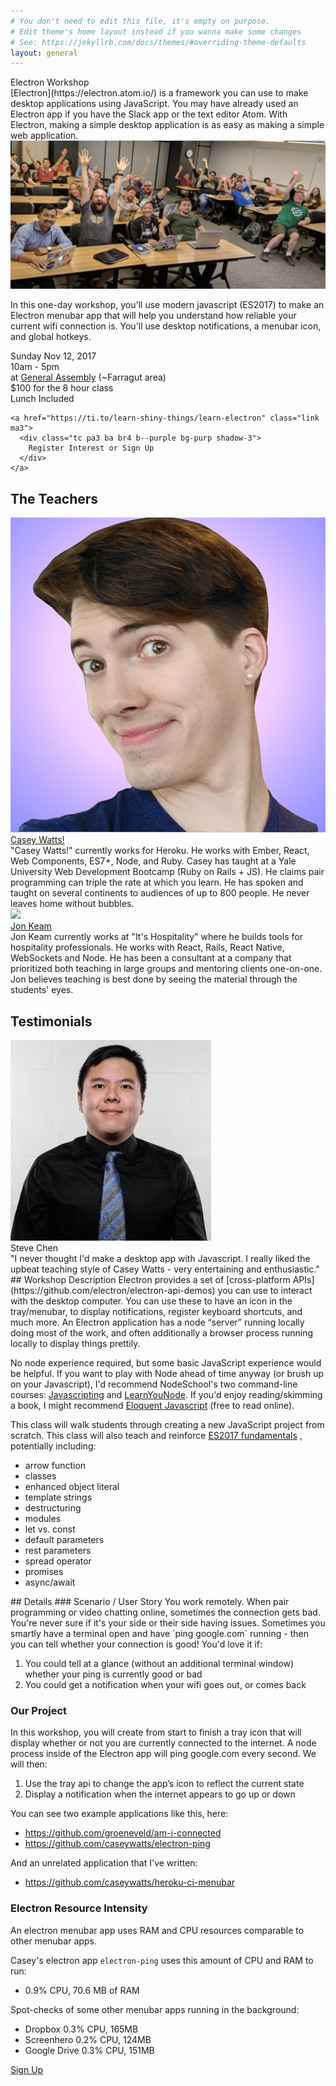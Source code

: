 ```yaml
---
# You don't need to edit this file, it's empty on purpose.
# Edit theme's home layout instead if you wanna make some changes
# See: https://jekyllrb.com/docs/themes/#overriding-theme-defaults
layout: general
---
```



<div class="bg-purp tc">
<div class="f2 tracked measure-wide dib tl" markdown="1">
Electron Workshop
</div>
</div>


<div class="bg-purp-light pa4-ns tc">
<div class="measure-wide dib tl" markdown="1">
  [Electron](https://electron.atom.io/) is a framework you can use to make desktop applications using JavaScript. You may have already used an Electron app if you have the Slack app or the text editor Atom. With Electron, making a simple desktop application is as easy as making a simple web application.

  <div class="flex items-center justify-center mt4">
    <img src="/class-photo-banner.png" class="banner">
  </div>

  In this one-day workshop, you'll use modern javascript (ES2017) to make an Electron menubar app that will help you understand how reliable your current wifi connection is. You'll use desktop notifications, a menubar icon, and global hotkeys.

  <div class="flex flex-column items-center justify-center mt4">
    <div class="tc pa3 ma3 ba br4 b--purple bg-purp-light">
      <div>Sunday Nov 12, 2017</div>
      <div>10am - 5pm</div>
      <div>at <a href="https://generalassemb.ly/locations/washington-dc" class="link">General Assembly</a> (~Farragut area)</div>
      <div>$100 for the 8 hour class</div>
      <div>Lunch Included</div>
    </div>

    <a href="https://ti.to/learn-shiny-things/learn-electron" class="link ma3">
      <div class="tc pa3 ba br4 b--purple bg-purp shadow-3">
        Register Interest or Sign Up
      </div>
    </a>
  </div>
</div>
</div>


<div class="bg-purp pa5-ns tc flex items-center justify-center">
<div class="dib tl" markdown="1">

## The Teachers
<div class="flex items-center justify-center mt4">
  <a href="http://caseywatts.com/"><img src="/headshot-casey.png" class="headshot"></a>
  <div class="ml5 measure-wide">
    <a href="http://caseywatts.com/" class="link"><div class="f3">Casey Watts!</div></a>
    <div class="f5 mt3">"Casey Watts!" currently works for Heroku. He works with Ember, React, Web Components, ES7+, Node, and Ruby. Casey has taught at a Yale University Web Development Bootcamp (Ruby on Rails + JS). He claims pair programming can triple the rate at which you learn. He has spoken and taught on several continents to audiences of up to 800 people. He never leaves home without bubbles.</div>
  </div>
</div>

<div class="flex items-center justify-center mt4">
  <a href="http://jonkeam.com/"><img src="/headshot-jon.png" class="headshot"></a>
  <div class="ml5 measure-wide">
    <a href="http://jonkeam.com/" class="link"><div class="f3">Jon Keam</div></a>
    <div class="f5">Jon Keam currently works at "It's Hospitality" where he builds tools for hospitality professionals. He works with React, Rails, React Native, WebSockets and Node. He has been a consultant at a company that prioritized both teaching in large groups and mentoring clients one-on-one. Jon believes teaching is best done by seeing the material through the students' eyes.</div>
  </div>
</div>

</div>
</div>

<div class="bg-purp-light pa5-ns tc flex items-center justify-center">
<div class="dib tl" markdown="1">

## Testimonials
<div class="flex items-center justify-center mt4">
  <img src="/headshot-steve.jpg" class="headshot">
  <div class="ml5 measure-wide">
    <div class="f3">Steve Chen</div>
    <div class="f5 mt3">"I never thought I'd make a desktop app with Javascript. I really liked the upbeat teaching style of Casey Watts - very entertaining and enthusiastic."</div>
  </div>
</div>

</div>
</div>


<div class="bg-purp pa5-ns tc">
<div class="measure-wide dib tl" markdown="1">
## Workshop Description
Electron provides a set of [cross-platform APIs](https://github.com/electron/electron-api-demos) you can use to interact with the desktop computer. You can use these to have an icon in the tray/menubar, to display notifications, register keyboard shortcuts, and much more. An Electron application has a node “server” running locally doing most of the work, and often additionally a browser process running locally to display things prettily.

No node experience required, but some basic JavaScript experience would be helpful. If you want to play with Node ahead of time anyway (or brush up on your Javascript), I'd recommend NodeSchool's two command-line courses: [Javascripting](https://github.com/workshopper/javascripting) and [LearnYouNode](https://github.com/workshopper/learnyounode). If you'd enjoy reading/skimming a book, I might recommend [Eloquent Javascript](http://eloquentjavascript.net/) (free to read online).

This class will walk students through creating a new JavaScript project from scratch. This class will also teach and reinforce [ES2017 fundamentals](https://github.com/lukehoban/es6features)
, potentially including:
  - arrow function
  - classes
  - enhanced object literal
  - template strings
  - destructuring
  - modules
  - let vs. const
  - default parameters
  - rest parameters
  - spread operator
  - promises
  - async/await

</div>
</div>




<div class="bg-purp-light pa5-ns tc">
<div class="measure-wide dib tl" markdown="1">
## Details
### Scenario / User Story
You work remotely. When pair programming or video chatting online, sometimes the connection gets bad.
You're never sure if it's your side or their side having issues.
Sometimes you smartly have a terminal open and have `ping google.com` running - then you can tell whether your connection is good!
You'd love it if:

1. You could tell at a glance (without an additional terminal window) whether your ping is currently good or bad
2. You could get a notification when your wifi goes out, or comes back


### Our Project
In this workshop, you will create from start to finish a tray icon that will display whether or not you are currently connected to the internet. A node process inside of the Electron app will ping google.com every second. We will then:

1. Use the tray api to change the app’s icon to reflect the current state
2. Display a notification when the internet appears to go up or down

You can see two example applications like this, here:

- https://github.com/groeneveld/am-i-connected
- https://github.com/caseywatts/electron-ping

And an unrelated application that I've written:

- https://github.com/caseywatts/heroku-ci-menubar

### Electron Resource Intensity
An electron menubar app uses RAM and CPU resources comparable to other menubar apps.

Casey's electron app `electron-ping` uses this amount of CPU and RAM to run:
- 0.9% CPU, 70.6 MB of RAM

Spot-checks of some other menubar apps running in the background:
- Dropbox 0.3% CPU, 165MB
- Screenhero 0.2% CPU, 124MB
- Google Drive 0.3% CPU, 151MB

</div>
</div>

<div>
<a href="https://ti.to/learn-shiny-things/learn-electron" class="link floaty">
  <div class="tc pa3 ba br4 b--purple bg-purp shadow-3">
    Sign Up
  </div>
</a>
</div>


<!-- Global Site Tag (gtag.js) - Google Analytics -->
<script async src="https://www.googletagmanager.com/gtag/js?id=UA-107694077-1"></script>
<script>
  window.dataLayer = window.dataLayer || [];
  function gtag(){dataLayer.push(arguments);}
  gtag('js', new Date());
  gtag('config', 'UA-107694077-1', {'pagename': 'electron'});
</script>

